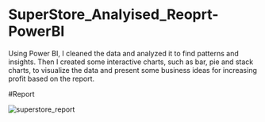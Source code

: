 # SuperStore_Analyised_Reoprt-PowerBI
Using Power BI, I cleaned the data and analyzed it to find patterns and insights. Then I created some interactive charts, such as bar, pie and stack charts, to visualize the data and present some business ideas for increasing profit based on the report.

#Report

![superstore_report](https://github.com/rahulkumar8434/Madhav_Analyised_Reoprt-PowerBI/assets/107602254/382ae7fb-ff7d-43be-97e8-6b272befdb4b)

